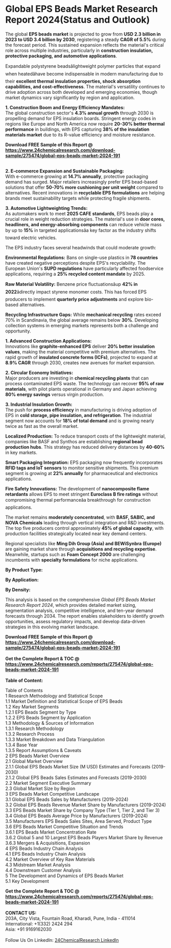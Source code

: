 <h1>Global EPS Beads Market Research Report 2024(Status and Outlook)</h1><p>The global <strong>EPS beads market</strong> is projected to grow from <strong>USD 2.3 billion in 2023 to USD 3.4 billion by 2030</strong>, registering a steady <strong>CAGR of 5.5%</strong> during the forecast period. This sustained expansion reflects the material's critical role across multiple industries, particularly in <strong>construction insulation, protective packaging, and automotive applications</strong>.</p><p>Expandable polystyrene beadsâlightweight polymer particles that expand when heatedâhave become indispensable in modern manufacturing due to their <strong>excellent thermal insulation properties, shock absorption capabilities, and cost-effectiveness</strong>. The material's versatility continues to drive adoption across both developed and emerging economies, though market dynamics vary significantly by region and application.</p><p><strong>1. Construction Boom and Energy Efficiency Mandates:</strong><br>
The global construction sector's <strong>4.3% annual growth</strong> through 2030 is propelling demand for EPS insulation boards. Stringent energy codes in regions like Europe and North America now require <strong>20-30% better thermal performance</strong> in buildings, with EPS capturing <strong>38% of the insulation materials market</strong> due to its R-value efficiency and moisture resistance.</p><div><b>Download FREE Sample of this Report @ 
            <a href="https://www.24chemicalresearch.com/download-sample/275474/global-eps-beads-market-2024-191">
            https://www.24chemicalresearch.com/download-sample/275474/global-eps-beads-market-2024-191</a></b></div><br><p><strong>2. E-commerce Expansion and Sustainable Packaging:</strong><br>
With e-commerce growing at <strong>14.7% annually</strong>, protective packaging demand has surged. Major retailers increasingly prefer EPS bead-based solutions that offer <strong>50-70% more cushioning per unit weight</strong> compared to alternatives. Recent innovations in <strong>recyclable EPS formulations</strong> are helping brands meet sustainability targets while protecting fragile shipments.</p><p><strong>3. Automotive Lightweighting Trends:</strong><br>
As automakers work to meet <strong>2025 CAFE standards</strong>, EPS beads play a crucial role in weight reduction strategies. The material's use in <strong>door cores, headliners, and energy-absorbing components</strong> can reduce vehicle mass by up to <strong>15%</strong> in targeted applicationsâa key factor as the industry shifts toward electric vehicles.</p><p>The EPS industry faces several headwinds that could moderate growth:</p><p><strong>Environmental Regulations:</strong> Bans on single-use plastics in <strong>78 countries</strong> have created negative perceptions despite EPS's recyclability. The European Union's <strong>SUPD regulations</strong> have particularly affected foodservice applications, requiring a <strong>25% recycled content mandate</strong> by 2025.</p><p><strong>Raw Material Volatility:</strong> Benzene price fluctuationsâup <strong>42% in 2022</strong>âdirectly impact styrene monomer costs. This has forced EPS producers to implement <strong>quarterly price adjustments</strong> and explore bio-based alternatives.</p><p><strong>Recycling Infrastructure Gaps:</strong> While <strong>mechanical recycling</strong> rates exceed 70% in Scandinavia, the global average remains below <strong>30%</strong>. Developing collection systems in emerging markets represents both a challenge and opportunity.</p><p><strong>1. Advanced Construction Applications:</strong><br>
Innovations like <strong>graphite-enhanced EPS</strong> deliver <strong>20% better insulation values</strong>, making the material competitive with premium alternatives. The rapid growth of <strong>insulated concrete forms (ICFs)</strong>, projected to expand at <strong>8.9% CAGR</strong> through 2030, creates new avenues for market expansion.</p><p><strong>2. Circular Economy Initiatives:</strong><br>
Major producers are investing in <strong>chemical recycling plants</strong> that can process contaminated EPS waste. The technology can recover <strong>95% of raw materials</strong>, with pilot plants operational in Germany and Japan achieving <strong>80% energy savings</strong> versus virgin production.</p><p><strong>3. Industrial Insulation Growth:</strong><br>
The push for <strong>process efficiency</strong> in manufacturing is driving adoption of EPS in <strong>cold storage, pipe insulation, and refrigeration</strong>. The industrial segment now accounts for <strong>18% of total demand</strong> and is growing nearly twice as fast as the overall market.</p><p><strong>Localized Production:</strong> To reduce transport costs of the lightweight material, companies like BASF and Synthos are establishing <strong>regional bead production hubs</strong>. This strategy has reduced delivery distances by <strong>40-60%</strong> in key markets.</p><p><strong>Smart Packaging Integration:</strong> EPS packaging now frequently incorporates <strong>RFID tags and IoT sensors</strong> to monitor sensitive shipments. This premium segment is growing at <strong>22% annually</strong> for pharmaceutical and electronics applications.</p><p><strong>Fire Safety Innovations:</strong> The development of <strong>nanocomposite flame retardants</strong> allows EPS to meet stringent <strong>Euroclass B fire ratings</strong> without compromising thermal performanceâa breakthrough for construction applications.</p><p>The market remains <strong>moderately concentrated</strong>, with <strong>BASF, SABIC, and NOVA Chemicals</strong> leading through vertical integration and R&amp;D investments. The top five producers control approximately <strong>45% of global capacity</strong>, with production facilities strategically located near key demand centers.</p><p>Regional specialists like <strong>Ming Dih Group (Asia) and BEWiSynbra (Europe)</strong> are gaining market share through <strong>acquisitions and recycling expertise</strong>. Meanwhile, startups such as <strong>Foam Concept 2000</strong> are challenging incumbents with <strong>specialty formulations</strong> for niche applications.</p><p><strong>By Product Type:</strong></p><p><strong>By Application:</strong></p><p><strong>By Density:</strong></p><p>This analysis is based on the comprehensive <em>Global EPS Beads Market Research Report 2024</em>, which provides detailed market sizing, segmentation analysis, competitive intelligence, and ten-year demand forecasts through 2034. The report enables stakeholders to identify growth opportunities, assess regulatory impacts, and develop data-driven strategies in this evolving market landscape.</p><div><b>Download FREE Sample of this Report @ 
            <a href="https://www.24chemicalresearch.com/download-sample/275474/global-eps-beads-market-2024-191">
            https://www.24chemicalresearch.com/download-sample/275474/global-eps-beads-market-2024-191</a></b></div><br><div><b>Get the Complete Report & TOC @ 
            <a href="https://www.24chemicalresearch.com/reports/275474/global-eps-beads-market-2024-191">
            https://www.24chemicalresearch.com/reports/275474/global-eps-beads-market-2024-191</a></b></div><br>
            <b>Table of Content:</b><p>Table of Contents<br />
1 Research Methodology and Statistical Scope<br />
1.1 Market Definition and Statistical Scope of EPS Beads<br />
1.2 Key Market Segments<br />
1.2.1 EPS Beads Segment by Type<br />
1.2.2 EPS Beads Segment by Application<br />
1.3 Methodology & Sources of Information<br />
1.3.1 Research Methodology<br />
1.3.2 Research Process<br />
1.3.3 Market Breakdown and Data Triangulation<br />
1.3.4 Base Year<br />
1.3.5 Report Assumptions & Caveats<br />
2 EPS Beads Market Overview<br />
2.1 Global Market Overview<br />
2.1.1 Global EPS Beads Market Size (M USD) Estimates and Forecasts (2019-2030)<br />
2.1.2 Global EPS Beads Sales Estimates and Forecasts (2019-2030)<br />
2.2 Market Segment Executive Summary<br />
2.3 Global Market Size by Region<br />
3 EPS Beads Market Competitive Landscape<br />
3.1 Global EPS Beads Sales by Manufacturers (2019-2024)<br />
3.2 Global EPS Beads Revenue Market Share by Manufacturers (2019-2024)<br />
3.3 EPS Beads Market Share by Company Type (Tier 1, Tier 2, and Tier 3)<br />
3.4 Global EPS Beads Average Price by Manufacturers (2019-2024)<br />
3.5 Manufacturers EPS Beads Sales Sites, Area Served, Product Type<br />
3.6 EPS Beads Market Competitive Situation and Trends<br />
3.6.1 EPS Beads Market Concentration Rate<br />
3.6.2 Global 5 and 10 Largest EPS Beads Players Market Share by Revenue<br />
3.6.3 Mergers & Acquisitions, Expansion<br />
4 EPS Beads Industry Chain Analysis<br />
4.1 EPS Beads Industry Chain Analysis<br />
4.2 Market Overview of Key Raw Materials<br />
4.3 Midstream Market Analysis<br />
4.4 Downstream Customer Analysis<br />
5 The Development and Dynamics of EPS Beads Market <br />
5.1 Key Development</p><div><b>Get the Complete Report & TOC @ 
            <a href="https://www.24chemicalresearch.com/reports/275474/global-eps-beads-market-2024-191">
            https://www.24chemicalresearch.com/reports/275474/global-eps-beads-market-2024-191</a></b></div><br><b>CONTACT US:</b><br>
            203A, City Vista, Fountain Road, Kharadi, Pune, India - 411014<br>
            International: +1(332) 2424 294<br>
            Asia: +91 9169162030 <br><br>
            Follow Us On LinkedIn: <a href="https://www.linkedin.com/company/24chemicalresearch/">24ChemicalResearch LinkedIn</a>